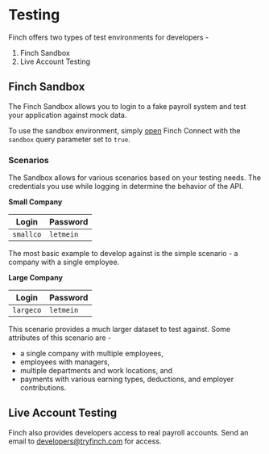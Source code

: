 # Testing

Finch offers two types of test environments for developers -

1. Finch Sandbox
2. Live Account Testing

## Finch Sandbox

The Finch Sandbox allows you to login to a fake payroll system and test your application against mock data.

To use the sandbox environment, simply [open](https://developer.tryfinch.com/docs/reference/docs/%20Finch%20API/4%20-%20Authorization.md#redirect-to-connect) Finch Connect with the `sandbox` query parameter set to `true`.

### Scenarios

The Sandbox allows for various scenarios based on your testing needs. The credentials you use while logging in determine the behavior of the API.

**Small Company**

Login             | Password
---------------------|-------------
 `smallco`           | `letmein` 

The most basic example to develop against is the simple scenario - a company with a single employee.

**Large Company**

Login              | Password
----------------------|-------------
 `largeco`            | `letmein` 

This scenario provides a much larger dataset to test against. Some attributes of this scenario are -
* a single company with multiple employees,
* employees with managers,
* multiple departments and work locations, and
* payments with various earning types, deductions, and employer contributions.

## Live Account Testing

Finch also provides developers access to real payroll accounts. Send an email to developers@tryfinch.com for access.



